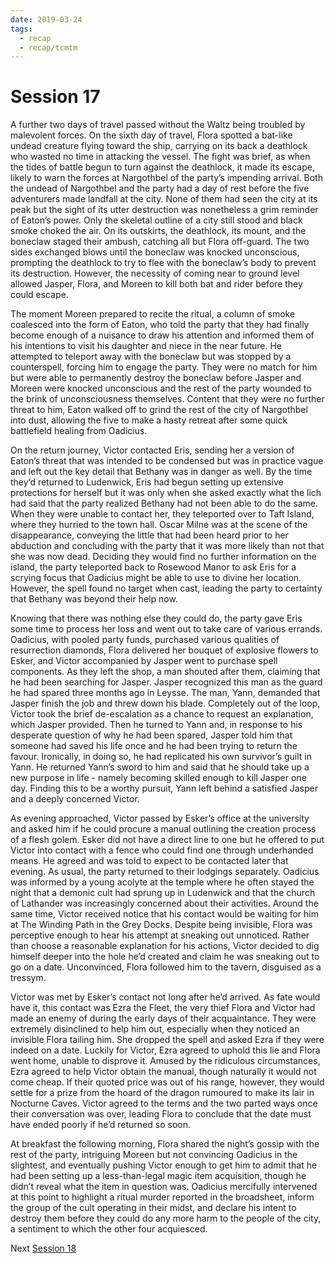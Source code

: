 ```yaml
---
date: 2019-03-24
tags:
  - recap
  - recap/tcmtm
---
```

# Session 17

A further two days of travel passed without the Waltz being troubled by malevolent forces. On the sixth day of travel, Flora spotted a bat-like undead creature flying toward the ship, carrying on its back a deathlock who wasted no time in attacking the vessel. The fight was brief, as when the tides of battle begun to turn against the deathlock, it made its escape, likely to warn the forces at Nargothbel of the party’s impending arrival. Both the undead of Nargothbel and the party had a day of rest before the five adventurers made landfall at the city. None of them had seen the city at its peak but the sight of its utter destruction was nonetheless a grim reminder of Eaton’s power. Only the skeletal outline of a city still stood and black smoke choked the air. On its outskirts, the deathlock, its mount, and the boneclaw staged their ambush, catching all but Flora off-guard. The two sides exchanged blows until the boneclaw was knocked unconscious, prompting the deathlock to try to flee with the boneclaw’s body to prevent its destruction. However, the necessity of coming near to ground level allowed Jasper, Flora, and Moreen to kill both bat and rider before they could escape.

The moment Moreen prepared to recite the ritual, a column of smoke coalesced into the form of Eaton, who told the party that they had finally become enough of a nuisance to draw his attention and informed them of his intentions to visit his daughter and niece in the near future. He attempted to teleport away with the boneclaw but was stopped by a counterspell, forcing him to engage the party. They were no match for him but were able to permanently destroy the boneclaw before Jasper and Moreen were knocked unconscious and the rest of the party wounded to the brink of unconsciousness themselves. Content that they were no further threat to him, Eaton walked off to grind the rest of the city of Nargothbel into dust, allowing the five to make a hasty retreat after some quick battlefield healing from Oadicius.

On the return journey, Victor contacted Eris, sending her a version of Eaton’s threat that was intended to be condensed but was in practice vague and left out the key detail that Bethany was in danger as well. By the time they’d returned to Ludenwick, Eris had begun setting up extensive protections for herself but it was only when she asked exactly what the lich had said that the party realized Bethany had not been able to do the same. When they were unable to contact her, they teleported over to Taft Island, where they hurried to the town hall. Oscar Milne was at the scene of the disappearance, conveying the little that had been heard prior to her abduction and concluding with the party that it was more likely than not that she was now dead. Deciding they would find no further information on the island, the party teleported back to Rosewood Manor to ask Eris for a scrying focus that Oadicius might be able to use to divine her location. However, the spell found no target when cast, leading the party to certainty that Bethany was beyond their help now.

Knowing that there was nothing else they could do, the party gave Eris some time to process her loss and went out to take care of various errands. Oadicius, with pooled party funds, purchased various qualities of resurrection diamonds, Flora delivered her bouquet of explosive flowers to Esker, and Victor accompanied by Jasper went to purchase spell components. As they left the shop, a man shouted after them, claiming that he had been searching for Jasper. Jasper recognized this man as the guard he had spared three months ago in Leysse. The man, Yann, demanded that Jasper finish the job and threw down his blade. Completely out of the loop, Victor took the brief de-escalation as a chance to request an explanation, which Jasper provided. Then he turned to Yann and, in response to his desperate question of why he had been spared, Jasper told him that someone had saved his life once and he had been trying to return the favour. Ironically, in doing so, he had replicated his own survivor’s guilt in Yann. He returned Yann’s sword to him and said that he should take up a new purpose in life - namely becoming skilled enough to kill Jasper one day. Finding this to be a worthy pursuit, Yann left behind a satisfied Jasper and a deeply concerned Victor.

As evening approached, Victor passed by Esker’s office at the university and asked him if he could procure a manual outlining the creation process of a flesh golem. Esker did not have a direct line to one but he offered to put Victor into contact with a fence who could find one through underhanded means. He agreed and was told to expect to be contacted later that evening. As usual, the party returned to their lodgings separately. Oadicius was informed by a young acolyte at the temple where he often stayed the night that a demonic cult had sprung up in Ludenwick and that the church of Lathander was increasingly concerned about their activities. Around the same time, Victor received notice that his contact would be waiting for him at The Winding Path in the Grey Docks. Despite being invisible, Flora was perceptive enough to hear his attempt at sneaking out unnoticed. Rather than choose a reasonable explanation for his actions, Victor decided to dig himself deeper into the hole he’d created and claim he was sneaking out to go on a date. Unconvinced, Flora followed him to the tavern, disguised as a tressym.

Victor was met by Esker’s contact not long after he’d arrived. As fate would have it, this contact was Ezra the Fleet, the very thief Flora and Victor had made an enemy of during the early days of their acquaintance. They were extremely disinclined to help him out, especially when they noticed an invisible Flora tailing him. She dropped the spell and asked Ezra if they were indeed on a date. Luckily for Victor, Ezra agreed to uphold this lie and Flora went home, unable to disprove it. Amused by the ridiculous circumstances, Ezra agreed to help Victor obtain the manual, though naturally it would not come cheap. If their quoted price was out of his range, however, they would settle for a prize from the hoard of the dragon rumoured to make its lair in Nocturne Caves. Victor agreed to the terms and the two parted ways once their conversation was over, leading Flora to conclude that the date must have ended poorly if he’d returned so soon.

At breakfast the following morning, Flora shared the night’s gossip with the rest of the party, intriguing Moreen but not convincing Oadicius in the slightest, and eventually pushing Victor enough to get him to admit that he had been setting up a less-than-legal magic item acquisition, though he didn’t reveal what the item in question was. Oadicius mercifully intervened at this point to highlight a ritual murder reported in the broadsheet, inform the group of the cult operating in their midst, and declare his intent to destroy them before they could do any more harm to the people of the city, a sentiment to which the other four acquiesced.

Next
[Session 18](Recaps/Through%20Caverns%20Measureless%20to%20Man/Session%2018.md)